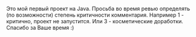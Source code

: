 Это мой первый проект на Java. Просьба во время ревью определять (по возможности) степень критичности комментария. 
Например 1 - критично, проект не запустится. Или 3 - косметические доработки.
Спасибо за Ваше время :)
